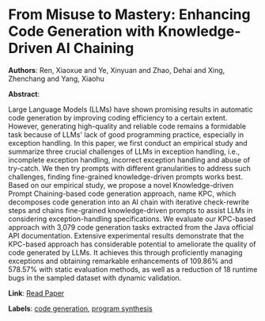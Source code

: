 # From Misuse to Mastery: Enhancing Code Generation with Knowledge-Driven AI Chaining

**Authors**: Ren, Xiaoxue and Ye, Xinyuan and Zhao, Dehai and Xing, Zhenchang and Yang, Xiaohu

**Abstract**:

Large Language Models (LLMs) have shown promising results in automatic code generation by improving coding efficiency to a certain extent. However, generating high-quality and reliable code remains a formidable task because of LLMs' lack of good programming practice, especially in exception handling. In this paper, we first conduct an empirical study and summarize three crucial challenges of LLMs in exception handling, i.e., incomplete exception handling, incorrect exception handling and abuse of try-catch. We then try prompts with different granularities to address such challenges, finding fine-grained knowledge-driven prompts works best. Based on our empirical study, we propose a novel Knowledge-driven Prompt Chaining-based code generation approach, name KPC, which decomposes code generation into an AI chain with iterative check-rewrite steps and chains fine-grained knowledge-driven prompts to assist LLMs in considering exception-handling specifications. We evaluate our KPC-based approach with 3,079 code generation tasks extracted from the Java official API documentation. Extensive experimental results demonstrate that the KPC-based approach has considerable potential to ameliorate the quality of code generated by LLMs. It achieves this through proficiently managing exceptions and obtaining remarkable enhancements of 109.86% and 578.57% with static evaluation methods, as well as a reduction of 18 runtime bugs in the sampled dataset with dynamic validation.

**Link**: [Read Paper](https://arxiv.org/pdf/2309.15606)

**Labels**: [code generation](../../labels/code_generation.md), [program synthesis](../../labels/program_synthesis.md)
